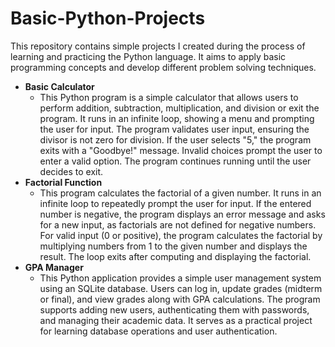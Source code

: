 # Basic-Python-Projects
 This repository contains simple projects I created during the process of learning and practicing the Python language. It aims to apply basic programming concepts and develop different problem solving techniques.

- **Basic Calculator**
  *  This Python program is a simple calculator that allows users to perform addition, subtraction, multiplication, and division or exit the program. It runs in an infinite loop, showing a menu and prompting the user for input. The program validates user input, ensuring the divisor is not zero for division. If the user selects "5," the program exits with a "Goodbye!" message. Invalid choices prompt the user to enter a valid option. The program continues running until the user decides to exit.
- **Factorial Function**
  * This program calculates the factorial of a given number. It runs in an infinite loop to repeatedly prompt the user for input. If the entered number is negative, the program displays an error message and asks for a new input, as factorials are not defined for negative numbers. For valid input (0 or positive), the program calculates the factorial by multiplying numbers from 1 to the given number and displays the result. The loop exits after computing and displaying the factorial.
- **GPA Manager**
  * This Python application provides a simple user management system using an SQLite database. Users can log in, update grades (midterm or final), and view grades along with GPA calculations. The program supports adding new users, authenticating them with passwords, and managing their academic data. It serves as a practical project for learning database operations and user authentication.
